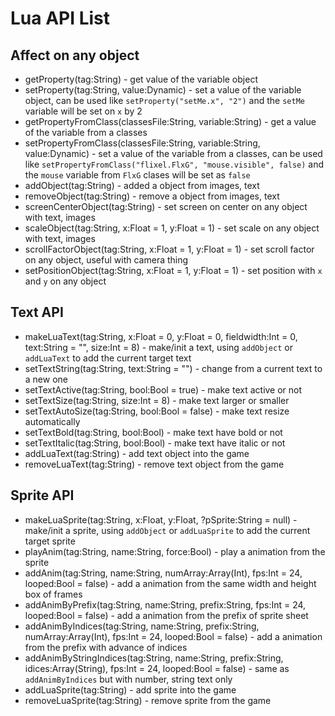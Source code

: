 # Lua API List
## Affect on any object
* getProperty(tag:String) - get value of the variable object
* setProperty(tag:String, value:Dynamic) - set a value of the variable object, can be used like `setProperty("setMe.x", "2")` and the `setMe` variable will be set on `x` by 2
* getPropertyFromClass(classesFile:String, variable:String) - get a value of the variable from a classes
* setPropertyFromClass(classesFile:String, variable:String, value:Dynamic) - set a value of the variable from a classes, can be used like `setPropertyFromClass("flixel.FlxG", "mouse.visible", false)` and the `mouse` variable from `FlxG` clases will be set as `false`
* addObject(tag:String) - added a object from images, text
* removeObject(tag:String) - remove a object from images, text
* screenCenterObject(tag:String) - set screen on center on any object with text, images
* scaleObject(tag:String, x:Float = 1, y:Float = 1) - set scale on any object with text, images
* scrollFactorObject(tag:String, x:Float = 1, y:Float = 1) - set scroll factor on any object, useful with camera thing
* setPositionObject(tag:String, x:Float = 1, y:Float = 1) - set position with `x` and `y` on any object
## Text API
* makeLuaText(tag:String, x:Float = 0, y:Float = 0, fieldwidth:Int = 0, text:String = "", size:Int = 8) - make/init a text, using `addObject` or `addLuaText` to add the current target text
* setTextString(tag:String, text:String = "") - change from a current text to a new one
* setTextActive(tag:String, bool:Bool = true) - make text active or not
* setTextSize(tag:String, size:Int = 8) - make text larger or smaller
* setTextAutoSize(tag:String, bool:Bool = false) - make text resize automatically
* setTextBold(tag:String, bool:Bool) - make text have bold or not
* setTextItalic(tag:String, bool:Bool) - make text have italic or not
* addLuaText(tag:String) - add text object into the game
* removeLuaText(tag:String) - remove text object from the game
## Sprite API
* makeLuaSprite(tag:String, x:Float, y:Float, ?pSprite:String = null) - make/init a sprite, using `addObject` or `addLuaSprite` to add the current target sprite
* playAnim(tag:String, name:String, force:Bool) - play a animation from the sprite
* addAnim(tag:String, name:String, numArray:Array(Int), fps:Int = 24, looped:Bool = false) - add a animation from the same width and height box of frames
* addAnimByPrefix(tag:String, name:String, prefix:String, fps:Int = 24, looped:Bool = false) - add a animation from the prefix of sprite sheet
* addAnimByIndices(tag:String, name:String, prefix:String, numArray:Array(Int), fps:Int = 24, looped:Bool = false) - add a animation from the prefix with advance of indices
* addAnimByStringIndices(tag:String, name:String, prefix:String, idices:Array(String), fps:Int = 24, looped:Bool = false) - same as `addAnimByIndices` but with number, string text only
* addLuaSprite(tag:String) - add sprite into the game
* removeLuaSprite(tag:String) - remove sprite from the game